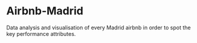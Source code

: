 # Airbnb-Madrid
Data analysis and visualisation of every Madrid airbnb in order to spot the key performance attributes.
